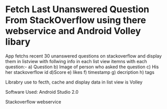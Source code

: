 # Fetch Last Unanswered  Question From StackOverflow using there webservice and Android Volley libary

App fetchs recent 30 unanswered questions on stackoverflow and display them in listview with follwing info in each list view itemns with each question:-
a) Question b) Image of person who asked the question c) His her stackoverflow id d)Score e) likes f) timestamp g) decription 
h) tags

Librabry use to fecth, cache and display data in list view is <bold>Volley</bold>

Software Used: Android Studio 2.0

Stackoverflow webservice
